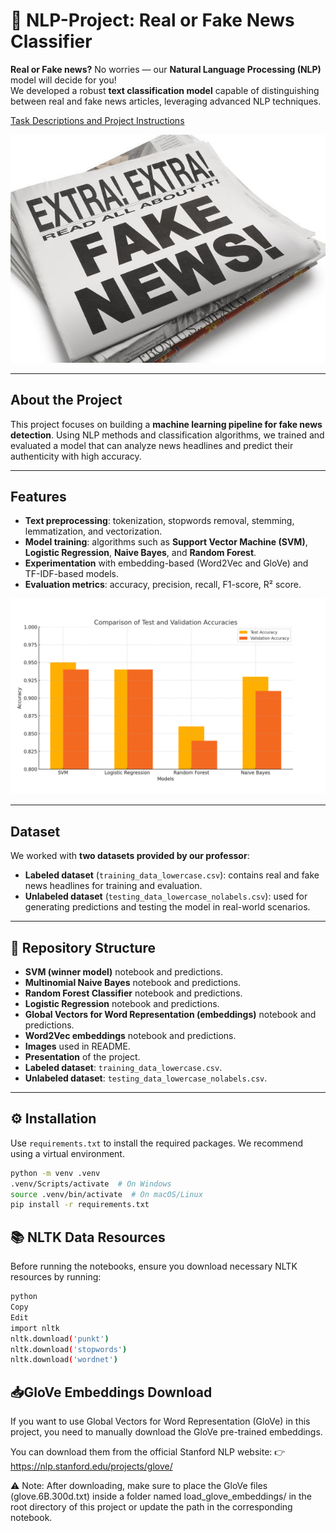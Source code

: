 # 📰 NLP-Project: Real or Fake News Classifier

**Real or Fake news?** No worries — our **Natural Language Processing (NLP)** model will decide for you!  
We developed a robust **text classification model** capable of distinguishing between real and fake news articles, leveraging advanced NLP techniques.

[Task Descriptions and Project Instructions](https://github.com/ironhack-labs/project-nlp-challenge)

![Fake News Classifier](images/fakenewsimage.jpg)

---

##  About the Project

This project focuses on building a **machine learning pipeline for fake news detection**. Using NLP methods and classification algorithms, we trained and evaluated a model that can analyze news headlines and predict their authenticity with high accuracy.

---

##  Features

- **Text preprocessing**: tokenization, stopwords removal, stemming, lemmatization, and vectorization.
- **Model training**: algorithms such as **Support Vector Machine (SVM)**, **Logistic Regression**, **Naive Bayes**, and **Random Forest**.
- **Experimentation** with embedding-based (Word2Vec and GloVe) and TF-IDF-based models.
- **Evaluation metrics**: accuracy, precision, recall, F1-score, R² score.

![Model Comparison Chart](images/chartnpl.png)

---

##  Dataset

We worked with **two datasets provided by our professor**:
- **Labeled dataset** (`training_data_lowercase.csv`): contains real and fake news headlines for training and evaluation.
- **Unlabeled dataset** (`testing_data_lowercase_nolabels.csv`): used for generating predictions and testing the model in real-world scenarios.

---

## 📁 Repository Structure

- **SVM (winner model)** notebook and predictions.
- **Multinomial Naive Bayes** notebook and predictions.
- **Random Forest Classifier** notebook and predictions.
- **Logistic Regression** notebook and predictions.
- **Global Vectors for Word Representation (embeddings)** notebook and predictions.
- **Word2Vec embeddings** notebook and predictions.
- **Images** used in README.
- **Presentation** of the project.
- **Labeled dataset**: `training_data_lowercase.csv`.
- **Unlabeled dataset**: `testing_data_lowercase_nolabels.csv`.

---

## ⚙️ Installation

Use `requirements.txt` to install the required packages. We recommend using a virtual environment.

```bash
python -m venv .venv
.venv/Scripts/activate  # On Windows
source .venv/bin/activate  # On macOS/Linux
pip install -r requirements.txt
```
## 📚 NLTK Data Resources
Before running the notebooks, ensure you download necessary NLTK resources by running:

```bash
python
Copy
Edit
import nltk
nltk.download('punkt')
nltk.download('stopwords')
nltk.download('wordnet')
```
## 📥GloVe Embeddings Download
If you want to use Global Vectors for Word Representation (GloVe) in this project, you need to manually download the GloVe pre-trained embeddings.

You can download them from the official Stanford NLP website:
👉 https://nlp.stanford.edu/projects/glove/

⚠️ Note:
After downloading, make sure to place the GloVe files (glove.6B.300d.txt) inside a folder named load_glove_embeddings/ in the root directory of this project or update the path in the corresponding notebook.


